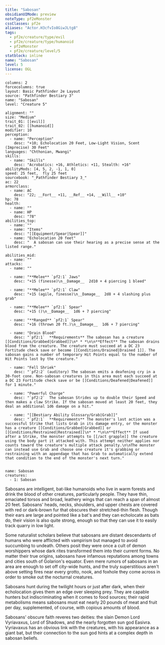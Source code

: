 ```yaml
---
title: "Sabosan"
obsidianUIMode: preview
noteType: pf2eMonster
cssClasses: pf2e
aliases: "Actor.H3cfvIo8GiwJLtg8" 
tags:
  - pf2e/creature/type/evil
  - pf2e/creature/type/humanoid
  - pf2eMonster
  - pf2e/creature/level/5
statblock: inline
name: "Sabosan"
level: 5
license: OGL
---
```


```statblock
columns: 2
forcecolumns: true
layout: Basic Pathfinder 2e Layout
source: "Pathfinder Bestiary 3"
name: "Sabosan"
level: "Creature 5"

alignment: ""
size: "Medium"
trait_01: [[evil]]
trait_02: [[humanoid]]
modifier: 10
perception:
  - name: "Perception"
    desc: "+10; Echolocation 20 Feet, Low-Light Vision, Scent (Imprecise) 30 Feet"
languages: "Chthonian, Mwangi"
skills:
  - name: "Skills"
    desc: "Acrobatics: +16, Athletics: +11, Stealth: +16"
abilityMods: [4, 5, 2, -1, 1, 0]
speed: 25 feet,  fly 25 feet
sourcebook: "_Pathfinder Bestiary 3_"
ac: 22
armorclass:
  - name: AC
    desc: "22; __Fort__ +11, __Ref__ +14, __Will__ +10"
hp: 78
health:
  - name: ""
  - name: HP
    desc: "78"
abilities_top:
  - name: ""
  - name: "Items"
    desc: "[[Equipment/Spear|Spear]]"
  - name: "Echolocation 20 feet"
    desc: "  A sabosan can use their hearing as a precise sense at the listed range."

abilities_mid:
  - name: ""
attacks:
  - name: ""

  - name: "**Melee** `pf2:1` Jaws"
    desc: "+15 (finesse)\n__Damage__  2d10 + 4 piercing 1 bleed"

  - name: "**Melee** `pf2:1` Claw"
    desc: "+15 (agile, finesse)\n__Damage__  2d8 + 4 slashing plus grab"

  - name: "**Melee** `pf2:1` Spear"
    desc: "+15 ()\n__Damage__  1d6 + 7 piercing"

  - name: "**Ranged** `pf2:1` Spear"
    desc: "+16 (thrown 20 ft.)\n__Damage__  1d6 + 7 piercing"

  - name: "Drain Blood"
    desc: "`pf2:1`  **Requirements** The sabosan has a creature [[Conditions/Grabbed|Grabbed]]\n* * *\n\n**Effect** The sabosan drains blood from the creature. The creature must succeed at a DC 23 Fortitude check save or become [[Conditions/Drained|Drained 1]]. The sabosan gains a number of temporary Hit Points equal to the number of Hit Points lost by the creature."

  - name: "Fell Shriek"
    desc: "`pf2:2` (auditory) The sabosan emits a deafening cry in a 30-foot cone. Non-sabosan creatures in this area must each succeed at a DC 23 Fortitude check save or be [[Conditions/Deafened|Deafened]] for 1 minute."

  - name: "Powerful Charge"
    desc: "`pf2:2`  The sabosan Strides up to double their Speed and then makes a claw Strike. If the sabosan moved at least 20 feet, they deal an additional 1d6 damage on a hit."

  - name: "[[Bestiary Ability Glossary/Grab|Grab]]"
    desc: "`pf2:1`  **Requirements** The monster's last action was a successful Strike that lists Grab in its damage entry, or the monster has a creature [[Conditions/Grabbed|Grabbed]] or [[Conditions/Restrained|Restrained]]\n* * *\n\n**Effect** If used after a Strike, the monster attempts to [[/act grapple]] the creature using the body part it attacked with. This attempt neither applies nor counts toward the creature's multiple attack penalty.\n\nThe monster can instead use Grab and choose one creature it's grabbing or restraining with an appendage that has Grab to automatically extend that condition to the end of the monster's next turn."
 
```

```encounter-table
name: Sabosan
creatures:
  - 1: Sabosan
```



Sabosans are intelligent, bat-like humanoids who live in warm forests and drink the blood of other creatures, particularly people. They have thin, emaciated torsos and broad, leathery wings that can reach a span of almost 20 feet. Sabosans' heads, necks, shoulders, and upper chests are covered with red or dark-brown fur that obscures their stretched-thin flesh. Though their ears are large and pointed like a bat's and they can echolocate as bats do, their vision is also quite strong, enough so that they can use it to easily track quarry in low light.

Some naturalist scholars believe that sabosans are distant descendants of humans who were afflicted with vampirism but managed to avoid succumbing to undeath. Others posit they were once a cult of demon worshippers whose dark rites transformed them into their current forms. No matter their true origins, sabosans have infamous reputations among towns and cities south of Golarion's equator. Even mere rumors of sabosans in an area are enough to set off city-wide hunts, and the truly superstitious aren't above setting fires near every grotto, nook, and foxhole they come across in order to smoke out the nocturnal creatures.

Sabosans hunt during the twilight hours or just after dark, when their echolocation gives them an edge over sleeping prey. They are capable hunters but indiscriminating when it comes to food sources; their rapid metabolisms means sabosans must eat nearly 20 pounds of meat and fruit per day, supplemented, of course, with copious amounts of blood.

Sabosans' obscure faith reveres two deities: the slain Demon Lord Vyriavaxus, Lord of Shadows, and the nearly forgotten sun god Easivra. Vyriavaxus has an obvious link with the creatures, with his appearance as a giant bat, but their connection to the sun god hints at a complex depth in sabosan beliefs.

